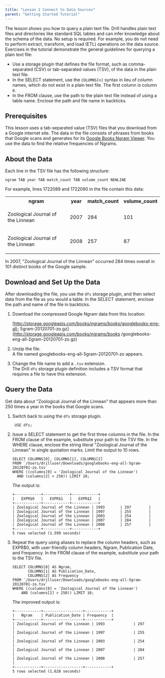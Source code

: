 ```yaml
---
title: "Lesson 2 Connect to Data Sources"
parent: "Getting Started Tutorial"
---
```

The lesson shows you how to query a plain text file. Drill handles plain text
files and directories like standard SQL tables and can infer knowledge about
the schema of the data. No setup is required. For example, you do not need to
perform extract, transform, and load (ETL) operations on the data source.
Exercises in the tutorial demonstrate the general guidelines for querying a
plain text file:

  * Use a storage plugin that defines the file format, such as comma-separated (CSV) or tab-separated values (TSV), of the data in the plain text file.
  * In the SELECT statement, use the `COLUMNS[n]` syntax in lieu of column names, which do not exist in a plain text file. The first column is column `0`.
  * In the FROM clause, use the path to the plain text file instead of using a table name. Enclose the path and file name in backticks. 

## Prerequisites

This lesson uses a tab-separated value (TSV) files that you download from a
Google internet site. The data in the file consists of phrases from books that
Google scans and generates for its [Google Books Ngram
Viewer](http://storage.googleapis.com/books/ngrams/books/datasetsv2.html). You
use the data to find the relative frequencies of Ngrams.

## About the Data

Each line in the TSV file has the following structure:

`ngram TAB year TAB match_count TAB volume_count NEWLINE`

For example, lines 1722089 and 1722090 in the file contain this data:

<table class="confluenceTable"><tbody><tr><th class="confluenceTh">ngram</th><th class="confluenceTh">year</th><th colspan="1" class="confluenceTh">match_count</th><th class="confluenceTh">volume_count</th></tr><tr><td class="confluenceTd"><p class="p1">Zoological Journal of the Linnean</p></td><td class="confluenceTd">2007</td><td colspan="1" class="confluenceTd">284</td><td class="confluenceTd">101</td></tr><tr><td colspan="1" class="confluenceTd"><p class="p1">Zoological Journal of the Linnean</p></td><td colspan="1" class="confluenceTd">2008</td><td colspan="1" class="confluenceTd">257</td><td colspan="1" class="confluenceTd">87</td></tr></tbody></table> 
  
In 2007, "Zoological Journal of the Linnean" occurred 284 times overall in 101
distinct books of the Google sample.

## Download and Set Up the Data

After downloading the file, you use the `dfs` storage plugin, and then select
data from the file as you would a table. In the SELECT statement, enclose the
path and name of the file in backticks.

  1. Download the compressed Google Ngram data from this location:  
    
     [http://storage.googleapis.com/books/ngrams/books/googlebooks-eng-all-
5gram-20120701-zo.gz](http://storage.googleapis.com/books/ngrams/books
/googlebooks-eng-all-2gram-20120701-zo.gz)

  2. Unzip the file.  
     A file named googlebooks-eng-all-5gram-20120701-zo appears.

  3. Change the file name to add a `.tsv` extension.  
The Drill `dfs` storage plugin definition includes a TSV format that requires
a file to have this extension.

## Query the Data

Get data about "Zoological Journal of the Linnean" that appears more than 250
times a year in the books that Google scans.

  1. Switch back to using the `dfs` storage plugin.
  
          USE dfs;

  2. Issue a SELECT statement to get the first three columns in the file. In the FROM clause of the example, substitute your path to the TSV file. In the WHERE clause, enclose the string literal "Zoological Journal of the Linnean" in single quotation marks. Limit the output to 10 rows.
     
         SELECT COLUMNS[0], COLUMNS[1], COLUMNS[2]
         FROM `/Users/drilluser/Downloads/googlebooks-eng-all-5gram-20120701-zo.tsv`
         WHERE ((columns[0] = 'Zoological Journal of the Linnean')
           AND (columns[2] > 250)) LIMIT 10;
           
     The output is:
     
         +------------+------------+------------+
         |   EXPR$0   |   EXPR$1   |   EXPR$2   |
         +------------+------------+------------+
         | Zoological Journal of the Linnean | 1993       | 297        |
         | Zoological Journal of the Linnean | 1997       | 255        |
         | Zoological Journal of the Linnean | 2003       | 254        |
         | Zoological Journal of the Linnean | 2007       | 284        |
         | Zoological Journal of the Linnean | 2008       | 257        |
         +------------+------------+------------+
         5 rows selected (1.599 seconds)

  3. Repeat the query using aliases to replace the column headers, such as EXPR$0, with user-friendly column headers, Ngram, Publication Date, and Frequency. In the FROM clause of the example, substitute your path to the TSV file. 
  
         SELECT COLUMNS[0] AS Ngram,
                COLUMNS[1] AS Publication_Date,
                COLUMNS[2] AS Frequency
         FROM `/Users/drilluser/Downloads/googlebooks-eng-all-5gram-20120701-zo.tsv`
         WHERE ((columns[0] = 'Zoological Journal of the Linnean')
             AND (columns[2] > 250)) LIMIT 10;

     The improved output is:

         +------------+------------------+------------+
         |   Ngram    | Publication_Date | Frequency  |
         +------------+------------------+------------+
         | Zoological Journal of the Linnean | 1993             | 297        |
         | Zoological Journal of the Linnean | 1997             | 255        |
         | Zoological Journal of the Linnean | 2003             | 254        |
         | Zoological Journal of the Linnean | 2007             | 284        |
         | Zoological Journal of the Linnean | 2008             | 257        |
         +------------+------------------+------------+
         5 rows selected (1.628 seconds)
